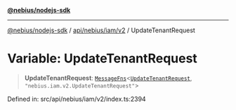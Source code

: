 [**@nebius/nodejs-sdk**](../../../../../README.md)

***

[@nebius/nodejs-sdk](../../../../../README.md) / [api/nebius/iam/v2](../README.md) / UpdateTenantRequest

# Variable: UpdateTenantRequest

> **UpdateTenantRequest**: [`MessageFns`](../../../../../runtime/protos/core/interfaces/MessageFns.md)\<[`UpdateTenantRequest`](../interfaces/UpdateTenantRequest.md), `"nebius.iam.v2.UpdateTenantRequest"`\>

Defined in: src/api/nebius/iam/v2/index.ts:2394
